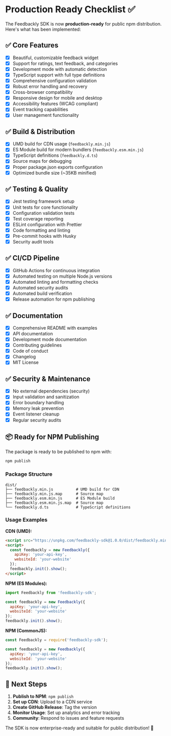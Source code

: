 # Production Ready Checklist ✅

The Feedbackly SDK is now **production-ready** for public npm distribution. Here's what has been implemented:

## ✅ **Core Features**
- [x] Beautiful, customizable feedback widget
- [x] Support for ratings, text feedback, and categories
- [x] Development mode with automatic detection
- [x] TypeScript support with full type definitions
- [x] Comprehensive configuration validation
- [x] Robust error handling and recovery
- [x] Cross-browser compatibility
- [x] Responsive design for mobile and desktop
- [x] Accessibility features (WCAG compliant)
- [x] Event tracking capabilities
- [x] User management functionality

## ✅ **Build & Distribution**
- [x] UMD build for CDN usage (`feedbackly.min.js`)
- [x] ES Module build for modern bundlers (`feedbackly.esm.min.js`)
- [x] TypeScript definitions (`feedbackly.d.ts`)
- [x] Source maps for debugging
- [x] Proper package.json exports configuration
- [x] Optimized bundle size (~35KB minified)

## ✅ **Testing & Quality**
- [x] Jest testing framework setup
- [x] Unit tests for core functionality
- [x] Configuration validation tests
- [x] Test coverage reporting
- [x] ESLint configuration with Prettier
- [x] Code formatting and linting
- [x] Pre-commit hooks with Husky
- [x] Security audit tools

## ✅ **CI/CD Pipeline**
- [x] GitHub Actions for continuous integration
- [x] Automated testing on multiple Node.js versions
- [x] Automated linting and formatting checks
- [x] Automated security audits
- [x] Automated build verification
- [x] Release automation for npm publishing

## ✅ **Documentation**
- [x] Comprehensive README with examples
- [x] API documentation
- [x] Development mode documentation
- [x] Contributing guidelines
- [x] Code of conduct
- [x] Changelog
- [x] MIT License

## ✅ **Security & Maintenance**
- [x] No external dependencies (security)
- [x] Input validation and sanitization
- [x] Error boundary handling
- [x] Memory leak prevention
- [x] Event listener cleanup
- [x] Regular security audits

## 📦 **Ready for NPM Publishing**

The package is ready to be published to npm with:

```bash
npm publish
```

### Package Structure
```
dist/
├── feedbackly.min.js          # UMD build for CDN
├── feedbackly.min.js.map      # Source map
├── feedbackly.esm.min.js      # ES Module build
├── feedbackly.esm.min.js.map  # Source map
└── feedbackly.d.ts            # TypeScript definitions
```

### Usage Examples

**CDN (UMD):**
```html
<script src="https://unpkg.com/feedbackly-sdk@1.0.0/dist/feedbackly.min.js"></script>
<script>
  const feedbackly = new Feedbackly({
    apiKey: 'your-api-key',
    websiteId: 'your-website'
  });
  feedbackly.init().show();
</script>
```

**NPM (ES Modules):**
```javascript
import Feedbackly from 'feedbackly-sdk';

const feedbackly = new Feedbackly({
  apiKey: 'your-api-key',
  websiteId: 'your-website'
});
feedbackly.init().show();
```

**NPM (CommonJS):**
```javascript
const Feedbackly = require('feedbackly-sdk');

const feedbackly = new Feedbackly({
  apiKey: 'your-api-key',
  websiteId: 'your-website'
});
feedbackly.init().show();
```

## 🚀 **Next Steps**

1. **Publish to NPM**: `npm publish`
2. **Set up CDN**: Upload to a CDN service
3. **Create GitHub Release**: Tag the version
4. **Monitor Usage**: Set up analytics and error tracking
5. **Community**: Respond to issues and feature requests

The SDK is now enterprise-ready and suitable for public distribution! 🎉
